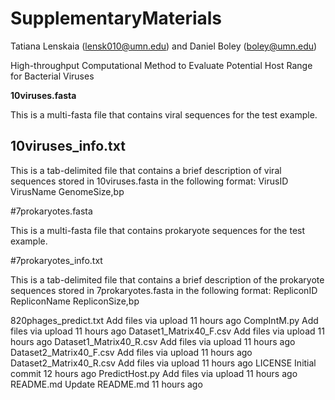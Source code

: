 # SupplementaryMaterials

Tatiana Lenskaia (lensk010@umn.edu) and Daniel Boley (boley@umn.edu)

High-throughput Computational Method to Evaluate Potential Host Range for Bacterial Viruses


**10viruses.fasta**

This is a multi-fasta file that contains viral sequences for the test example.

## 10viruses_info.txt

This is a tab-delimited file that contains a brief description of viral sequences stored in 10viruses.fasta in the following format: VirusID  VirusName GenomeSize,bp 

#7prokaryotes.fasta

This is a multi-fasta file that contains prokaryote sequences for the test example.

#7prokaryotes_info.txt

This is a tab-delimited file that contains a brief description of the prokaryote sequences stored in 7prokaryotes.fasta in the following format: RepliconID RepliconName  RepliconSize,bp 

820phages_predict.txt	Add files via upload	11 hours ago
CompIntM.py	Add files via upload	11 hours ago
Dataset1_Matrix40_F.csv	Add files via upload	11 hours ago
Dataset1_Matrix40_R.csv	Add files via upload	11 hours ago
Dataset2_Matrix40_F.csv	Add files via upload	11 hours ago
Dataset2_Matrix40_R.csv	Add files via upload	11 hours ago
LICENSE	Initial commit	12 hours ago
PredictHost.py	Add files via upload	11 hours ago
README.md	Update README.md	11 hours ago
